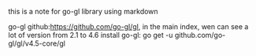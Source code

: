 this is a note for go-gl library using markdown

go-gl github:https://github.com/go-gl/gl, in the main index, wen can see a lot of version from 2.1 to 4.6
install go-gl: go get -u github.com/go-gl/gl/v4.5-core/gl




